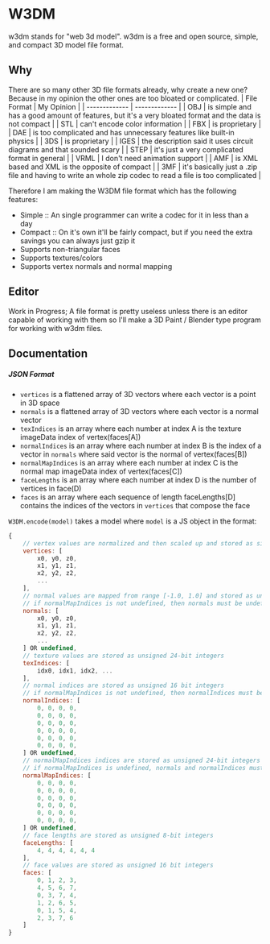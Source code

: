 # W3DM
w3dm stands for "web 3d model". w3dm is a free and open source, simple, and compact 3D model file format.  

## Why
There are so many other 3D file formats already, why create a new one? Because in my opinion the other ones are too bloated or complicated.
| File Format  | My Opinion |
| ------------- | ------------- |
| OBJ | is simple and has a good amount of features, but it's a very bloated format and the data is not compact  |
| STL | can't encode color information |
| FBX | is proprietary |
| DAE | is too complicated and has unnecessary features like built-in physics |
| 3DS | is proprietary |
| IGES | the description said it uses circuit diagrams and that sounded scary |
| STEP | it's just a very complicated format in general |
| VRML | I don't need animation support |
| AMF | is XML based and XML is the opposite of compact |
| 3MF | it's basically just a .zip file and having to write an whole zip codec to read a file is too complicated |

Therefore I am making the W3DM file format which has the following features:
- Simple :: An single programmer can write a codec for it in less than a day
- Compact :: On it's own it'll be fairly compact, but if you need the extra savings you can always just gzip it
- Supports non-triangular faces
- Supports textures/colors
- Supports vertex normals and normal mapping

## Editor
Work in Progress; A file format is pretty useless unless there is an editor capable of working with them so I'll make a 3D Paint / Blender type program for working with w3dm files.

## Documentation
##### JSON Format
- `vertices` is a flattened array of 3D vectors where each vector is a point in 3D space  
- `normals` is a flattened array of 3D vectors where each vector is a normal vector  
- `texIndices` is an array where each number at index A is the texture imageData index of vertex(faces[A])  
- `normalIndices` is an array where each number at index B is the index of a vector in `normals` where said vector is the normal of vertex(faces[B])  
- `normalMapIndices` is an array where each number at index C is the normal map imageData index of vertex(faces[C])  
- `faceLengths` is an array where each number at index D is the number of vertices in face(D)  
- `faces` is an array where each sequence of length faceLengths[D] contains the indices of the vectors in `vertices` that compose the face  

`W3DM.encode(model)` takes a model where `model` is a JS object in the format:
```js
{
	// vertex values are normalized and then scaled up and stored as signed 16-bit integers
    vertices: [
        x0, y0, z0,
        x1, y1, z1,
        x2, y2, z2,
        ...
    ],
    // normal values are mapped from range [-1.0, 1.0] and stored as unsigned 8-bit integers
    // if normalMapIndices is not undefined, then normals must be undefined
    normals: [
        x0, y0, z0,
        x1, y1, z1,
        x2, y2, z2,
        ...
    ] OR undefined,
    // texture values are stored as unsigned 24-bit integers
    texIndices: [
        idx0, idx1, idx2, ...
    ],
    // normal indices are stored as unsigned 16 bit integers
    // if normalMapIndices is not undefined, then normalIndices must be undefined
    normalIndices: [
        0, 0, 0, 0,
        0, 0, 0, 0,
        0, 0, 0, 0,
        0, 0, 0, 0,
        0, 0, 0, 0,
        0, 0, 0, 0,
    ] OR undefined,
    // normalMapIndices indices are stored as unsigned 24-bit integers
    // if normalMapIndices is undefined, normals and normalIndices must both not be undefined
    normalMapIndices: [
        0, 0, 0, 0,
        0, 0, 0, 0,
        0, 0, 0, 0,
        0, 0, 0, 0,
        0, 0, 0, 0,
        0, 0, 0, 0,
    ] OR undefined,
    // face lengths are stored as unsigned 8-bit integers
    faceLengths: [
        4, 4, 4, 4, 4, 4
    ],
    // face values are stored as unsigned 16 bit integers
    faces: [
        0, 1, 2, 3,
        4, 5, 6, 7,
        0, 3, 7, 4,
        1, 2, 6, 5,
        0, 1, 5, 4,
        2, 3, 7, 6
    ]
}
```
